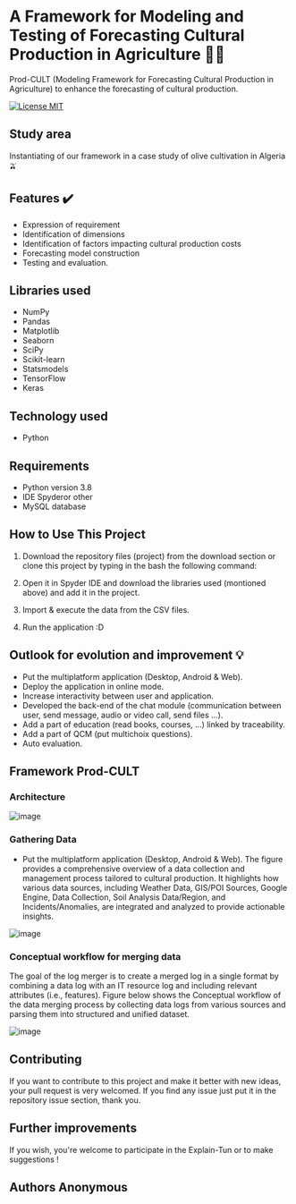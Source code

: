 # A Framework for Modeling and Testing of Forecasting Cultural Production in Agriculture 🌿🚜
Prod-CULT (Modeling Framework for Forecasting Cultural Production in Agriculture) to enhance the forecasting of cultural production.

[![License MIT](https://img.shields.io/badge/license-MIT-blue.svg)](LICENSE)

## Study area 
Instantiating of our framework in a case study of olive cultivation in Algeria 🫒

## Features :heavy_check_mark:
* Expression of requirement
* Identification of dimensions
* Identification of factors impacting cultural production costs
* Forecasting model construction
* Testing and evaluation.

## Libraries used
* NumPy
* Pandas
* Matplotlib
* Seaborn
* SciPy
* Scikit-learn
* Statsmodels
* TensorFlow
* Keras

## Technology used
* Python

## Requirements
* Python version 3.8
* IDE Spyderor other
* MySQL database

## How to Use This Project
1. Download the repository files (project) from the download section or clone this project by typing in the bash the following command:

2. Open it in Spyder IDE and download the libraries used (montioned above) and add it in the project.
3. Import & execute the data from the CSV files.
4. Run the application :D

## Outlook for evolution and improvement :bulb:
* Put the multiplatform application (Desktop, Android & Web).
* Deploy the application in online mode.
* Increase interactivity between user and application.
* Developed the back-end of the chat module (communication between user, send message, audio or video call, send files ...).
* Add a part of education (read books, courses, ...) linked by traceability.
* Add a part of QCM (put multichoix questions).
* Auto evaluation.

## Framework Prod-CULT

### Architecture

![image](https://github.com/user-attachments/assets/55407446-6728-4735-bb00-4cbdb36908d3)

### Gathering Data
* Put the multiplatform application (Desktop, Android & Web).
The figure provides a comprehensive overview of a data collection and management process tailored to cultural production. It highlights how various data
sources, including Weather Data, GIS/POI Sources, Google Engine, Data Collection, Soil Analysis Data/Region, and Incidents/Anomalies, are integrated and analyzed to
provide actionable insights.




![image](https://github.com/user-attachments/assets/24e65f0c-6550-495a-995a-db5e7f20be76)

### Conceptual workflow for merging data
The goal of the log merger is to create a merged log in a single format by combining a data log with an IT resource log and including
relevant attributes (i.e., features). Figure below shows the Conceptual workflow of the data merging process by collecting data logs from various sources
and parsing them into structured and unified dataset.



![image](https://github.com/user-attachments/assets/84a54c37-4a15-4bcc-b413-dde6eaf13c02)





## Contributing
If you want to contribute to this project and make it better with new ideas, your pull request is very welcomed.
If you find any issue just put it in the repository issue section, thank you.

## Further improvements
If you wish, you're welcome to participate in the Explain-Tun or to make suggestions !

## Authors Anonymous

